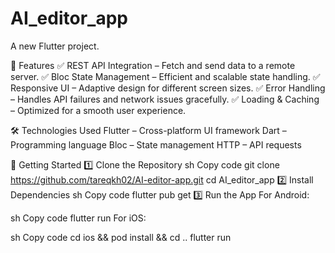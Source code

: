 # AI_editor_app

A new Flutter project.

📖 Features
✅ REST API Integration – Fetch and send data to a remote server.
✅ Bloc State Management – Efficient and scalable state handling.
✅ Responsive UI – Adaptive design for different screen sizes.
✅ Error Handling – Handles API failures and network issues gracefully.
✅ Loading & Caching – Optimized for a smooth user experience.

🛠️ Technologies Used
Flutter – Cross-platform UI framework
Dart – Programming language
Bloc – State management
HTTP – API requests

🚀 Getting Started
1️⃣ Clone the Repository
sh
Copy code
git clone https://github.com/tareqkh02/AI-editor-app.git
cd AI_editor_app
2️⃣ Install Dependencies
sh
Copy code
flutter pub get
3️⃣ Run the App
For Android:

sh
Copy code
flutter run
For iOS:

sh
Copy code
cd ios && pod install && cd ..
flutter run

